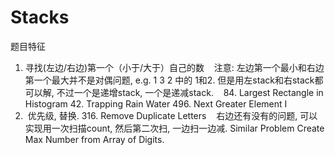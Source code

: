 # Stacks
题目特征
1.  寻找(左边/右边)第一个（小于/大于）自己的数
    注意: 左边第一个最小和右边第一个最大并不是对偶问题, e.g. 1 3 2 中的 1和2. 但是用左stack和右stack都可以解, 不过一个是递增stack, 一个是递减stack.
    84. Largest Rectangle in Histogram
    42. Trapping Rain Water
    496. Next Greater Element I
2.  优先级, 替换.
    316. Remove Duplicate Letters
    右边还有没有的问题, 可以实现用一次扫描count, 然后第二次扫, 一边扫一边减.
    Similar Problem
        Create Max Number from Array of Digits.
